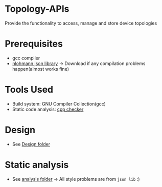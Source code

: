 # Topology-APIs
Provide the functionality to access, manage and store device topologies

# Prerequisites
* gcc compiler
* [nlohmann json library](https://github.com/nlohmann/json) -> Download if any compilation problems happen(almost works fine)

# Tools Used
* Build system: GNU Compiler Collection(gcc)
* Static code analysis: [cpp checker](http://cppcheck.net/)

# Design
* See [Design folder](https://github.com/ahmedFarouk2020/Topology-APIs/tree/master/design)

# Static analysis
* See [analysis folder](https://github.com/ahmedFarouk2020/Topology-APIs/tree/master/analysis) -> All style problems are from `json lib` :)
